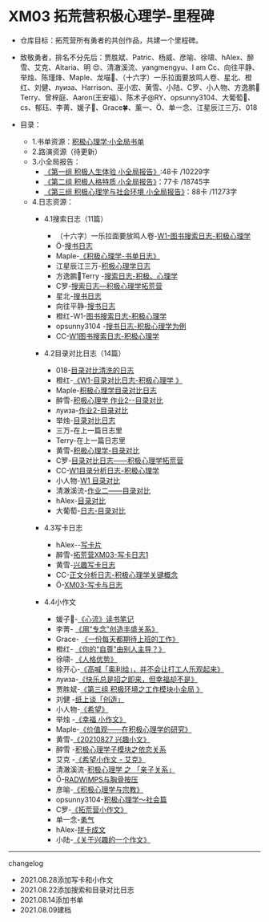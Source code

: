 # XM03 拓荒营积极心理学-里程碑

- 仓库目标：拓荒营所有勇者的共创作品，共建一个里程碑。

- 致敬勇者，排名不分先后：贾胜斌、Patric、杨威、彦喻、徐啸、hAlex、醉雪、艾克、Altaria、明  😍、清澈溪流、yangmengyu、I am Cc、向往平静、举烛、陈瑾烽、Maple、龙喵🐨、（十六字）一乐拉面要放鸣人卷、星北、橙红、刘健、луиза、Harrison、巫小宏、黄雪、小陆、C罗、小人物、方逸鹏🍃Terry、曾梓庭、Aaron(王安福）、陈术子@RY、opsunny3104、大葡萄🍇、cs、郁珏、李菁、媛子🐋、Grace🍀、薰一、Ö、单一念、江星辰江三万、018
- 目录：

  - 1.书单资源：[积极心理学·小全局书单](https://www.douban.com/doulist/143320999/)
  - 2.路演资源（待更新）
  - 3.小全局报告：
    - [《第一组 积极人生体验 小全局报告》](https://shimo.im/docs/WWkKQTXW6KVj8RTX):48卡 /10229字
    - [《第二组 积极人格特质 小全局报告》](https://shimo.im/docs/pgKk9kWc3QqdxcxG)：77卡 /18745字
    - [《第三组 积极心理学与社会环境 小全局报告》](https://shimo.im/docs/9HtH6g9gqV3GcHx9)：88卡 /11273字
  - 4.日志资源：
    - 4.1搜索日志（11篇）
      - （十六字）一乐拉面要放鸣人卷-[W1-图书搜索日志-积极心理学](https://docs.qq.com/doc/DQ0ZBbm1sTm1YTEhy)
      - Ö-[搜书日志](https://docs.qq.com/doc/DWmd1dVd3Vk1HZFZV)
      - Maple-[《积极心理学-书单日志》](https://shimo.im/docs/yqtGv9GGK3PxWDPg/)
      - 江星辰江三万-[积极心理学日志](https://shimo.im/docs/8gcXGqDt6ccwHvJ9/)
      - 方逸鹏🍃Terry	-[搜索日志-积极、心理学](https://docs.qq.com/doc/DZHN6VEt2VVJnTG5W)
      - C罗-[搜索日志—积极心理学拓荒营](https://shimo.im/docs/jc8ChxWY38JVRgQx/)
      - 星北-[搜书日志](https://shimo.im/docs/rDtw3hkc8ThRKpvV)
      - 向往平静-[搜书日志](https://shimo.im/docs/N2A1vRom19HJm73D)
      - 橙红-W1-[图书搜索日志-积极心理学](https://shimo.im/docs/P6KdVVKdpXyKCWpx/)
      - opsunny3104	-[搜书日志-积极心理学为例 ](https://docs.qq.com/doc/DT0tZeFlaRVl1dUh5)
      - CC-[W1图书搜索日志-积极心理学](https://shimo.im/docs/3C6HG3JhyygkHwvk/)
    - 4.2目录对比日志（14篇）
    
      - 018-[目录对比清洗的日志](https://docs.qq.com/pdf/DTmtlT0FMcUFiRld5)
      - 橙红-[《W1-目录对比日志-积极心理学 》](https://shimo.im/docs/DCdKKjtwGKDGqqcR/)
      - Maple-[积极心理学目录对比日志](https://shimo.im/docs/Hk6RvYWCjGyqWGPQ/)
      - 醉雪-[积极心理学 作业2--目录对比](https://docs.qq.com/doc/DWUlWcmZlREluRktx)
      - луиза-[作业2-目录对比](https://shimo.im/docs/8qKhHTyjykgjxyTK/)
      - 举烛-[目录对比日志](https://shimo.im/docs/qjcvRDyqjx36Pg93/)
      - 三万-在上一篇日志里
      - Terry-在上一篇日志里
      - 黄雪-[积极心理学-目录对比](https://www.yuque.com/docs/share/0a4a386a-f97b-4e42-b227-4409749ab741?#)
      - C罗-[目录对比日志——积极心理学拓荒营](https://shimo.im/docs/rtcvQgdKcWdTVtrP/)
      - CC-[W1目录分析日志-积极心理学](https://shimo.im/docs/yVC9C8Ypk3JVKwhY/)
      - 小人物-[W1 目录对比](https://shimo.im/docs/DR3r9kxpQXPGkWJR/)
      - 清澈溪流-[作业二——目录对比](https://docs.qq.com/doc/DWG1wZUtUaVlwb0ZP)
      - hAlex-[目录对比](https://note.youdao.com/s/Qlwl9Cef)
      - 大葡萄-[日志-目录对比](https://docs.qq.com/doc/DVmJ3akpjRHpzR1Zu)
    - 4.3写卡日志
      - hAlex--[写卡片](https://note.youdao.com/s/5cXxnLlB)
      - 醉雪-[拓荒营XM03-写卡日志1](https://docs.qq.com/doc/DWWVRa0F3ZFVNTWd2)
      - 黄雪-[兴趣写卡日志](https://www.yuque.com/docs/share/abe77f37-d210-40cd-b363-c39e378cc4b9?#)
      - CC-[正文分析日志-积极心理学关键概念](https://shimo.im/docs/Q8KP8KvJgD9XH9jh/read)
      - Ö-[XM03-写卡与日志](https://docs.qq.com/doc/DWmxaVlpSVVJ6dGhW)
    - 4.4小作文
      - 媛子🐋-[《心流》读书笔记](https://shimo.im/docs/GDdHcqGD3PJXwwry)
      - 李菁- [《用“专念”创造丰盛关系》](https://shimo.im/docs/hyYGvJk6q3GpjCJX/)
      - Grace- [《一份每天都期待上班的工作》](https://shimo.im/docs/kJDkxK6tg38G9Jd8/)
      - 橙红- [《你的“自尊”由别人主导？》](https://shimo.im/docs/THvxKQ6c6rpVkx9W/)
      - 徐啸- [《人格优势》](https://shimo.im/docs/xjGvQwHttqyKYJ6v/read)
      - 徐开心-[《高喊「奥利给」，并不会让打工人乐观起来》](https://mp.weixin.qq.com/s/hZsa6N0p0hDFAr_sPx8gBg)
      - луиза-[《](https://shimo.im/docs/YjwRDjPt3hwJDDy9/read)[快乐总是招之即来，但幸福却不是](https://shimo.im/docs/YjwRDjPt3hwJDDy9/read)[》](https://shimo.im/docs/YjwRDjPt3hwJDDy9/read)
      - 贾胜斌-[《第三组 积极环境之工作模块小全局 》](https://shimo.im/docs/rwytGgTjtdqp8CTY/)
      - 刘健	-[纸上谈「创造」](https://mp.weixin.qq.com/s?__biz=MzIyNzQ5ODYzOQ==&mid=2247484271&idx=1&sn=a1c0ccc9db97e4210b98d9a9cb316ec4&chksm=e8610c8fdf16859965b7bca82a18d4d2602772f9aec4f7452bab2caa7eeae6a564cc057ad04f&token=329374593&lang=zh_CN#rd	)
      - 小人物-[《希望》](https://shimo.im/docs/9Jg6RJdTHrDVjwXK/)
      - 举烛	-[《幸福 小作文》](https://shimo.im/docs/PDhpCVWppQR9gqTq/)
      - Maple-[《价值观——在积极心理学的研究》](https://shimo.im/docs/hyGDXq38twgPQg33/)
      - 黄雪-[《20210827 兴趣小文》](https://www.yuque.com/docs/share/7d680254-a8f1-4db4-b409-19006c938b7a?)
      - 醉雪	-[积极心理学子模块之依恋关系](https://docs.qq.com/doc/DWWRESUpBZFJ5VVpG	)
      - 艾克	-[《希望小作文 - 艾克》](https://shimo.im/docs/vVqRv1l4NmsNm4qy/)
      - 清澈溪流-[积极心理学 之 「亲子关系」](https://docs.qq.com/doc/DWHNHYnhuSmNKWXBr	)
      - Ö-[RADWIMPS与胸骨按压](https://docs.qq.com/doc/DWlRKTWpUdHZGZGZl)
      - 彦喻-[《积极心理学与宗教》](https://shimo.im/docs/rtTGcgHDXWXDKcxG/)
      - opsunny3104-[积极心理学～社会篇](https://docs.qq.com/doc/DT1BXQWxOd0pMZk9J)
      - C罗-[《拓荒营小作文》](https://shimo.im/docs/QR3qCT9gPRhRK6Jh/)
      - 单一念-[勇气](https://docs.qq.com/doc/DR3BSU0NTeGFWd21F	)
      - hAlex-[拼卡成文](https://note.youdao.com/s/QjGO6c7w	)
      - 小陆-[《关于兴趣的一个作文》](https://shimo.im/docs/3x8xKvkPV8yC9JdY/)

---

changelog

- 2021.08.28添加写卡和小作文
- 2021.08.22添加搜索和目录对比日志
- 2021.08.14添加书单
- 2021.08.09建档
